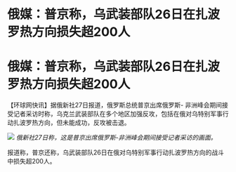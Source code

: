 # 俄媒：普京称，乌武装部队26日在扎波罗热方向损失超200人

# 俄媒：普京称，乌武装部队26日在扎波罗热方向损失超200人

【环球网快讯】据俄新社27日报道，俄罗斯总统普京出席俄罗斯-
非洲峰会期间接受记者采访时称，乌克兰武装部队在多个地区加强反攻，包括在俄对乌特别军事行动扎波罗热方向，但未能成功，反攻被击退。

![](https://inews.gtimg.com/om_bt/OC_cQPGSZp5wejeLKrCiNe8zqVW3rQx8wufherGm_5-lQAA/1000)
_俄新社27日称，这是普京出席俄罗斯-非洲峰会期间接受记者采访的画面。_

报道称，普京还称，乌武装部队26日在俄对乌特别军事行动扎波罗热方向的战斗中损失超200人。

